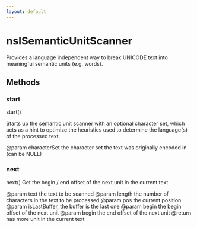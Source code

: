 ```yaml
---
layout: default
---
```


# nsISemanticUnitScanner #

Provides a language independent way to break UNICODE
text into meaningful semantic units (e.g. words).


## Methods ##

### start ###

start()

Starts up the semantic unit scanner with an optional
character set, which acts as a hint to optimize the heuristics
used to determine the language(s) of the processed text.

@param characterSet the character set the text was originally
                    encoded in (can be NULL)


### next ###

next()
Get the begin / end offset of the next unit in the current text

@param text the text to be scanned
@param length the number of characters in the text to be processed
@param pos the current position
@param isLastBuffer, the buffer is the last one
@param begin the begin offset of the next unit 
@param begin the end offset of the next unit 
@return has more unit in the current text

